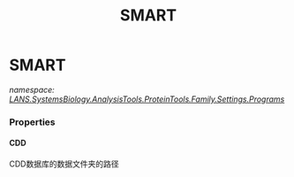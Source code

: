 ﻿---
title: SMART
---

# SMART
_namespace: [LANS.SystemsBiology.AnalysisTools.ProteinTools.Family.Settings.Programs](N-LANS.SystemsBiology.AnalysisTools.ProteinTools.Family.Settings.Programs.html)_






### Properties

#### CDD
CDD数据库的数据文件夹的路径
